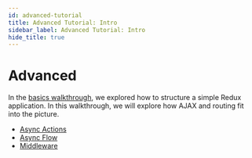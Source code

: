 ```yaml
---
id: advanced-tutorial
title: Advanced Tutorial: Intro
sidebar_label: Advanced Tutorial: Intro
hide_title: true
---
```


# Advanced

In the [basics walkthrough](../basics/README.md), we explored how to structure a simple Redux application. In this walkthrough, we will explore how AJAX and routing fit into the picture.

- [Async Actions](AsyncActions.md)
- [Async Flow](AsyncFlow.md)
- [Middleware](Middleware.md)
